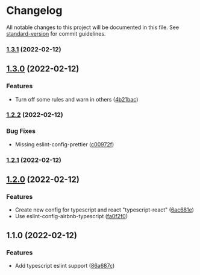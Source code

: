 # Changelog

All notable changes to this project will be documented in this file. See [standard-version](https://github.com/conventional-changelog/standard-version) for commit guidelines.

### [1.3.1](https://github.com/cccross/eslint-plugin-christian/compare/v1.3.0...v1.3.1) (2022-02-12)

## [1.3.0](https://github.com/cccross/eslint-plugin-christian/compare/v1.2.2...v1.3.0) (2022-02-12)


### Features

* Turn off some rules and warn in others ([4b21bac](https://github.com/cccross/eslint-plugin-christian/commit/4b21bac77763e08b453179a8c8a7c48b19a89d7d))

### [1.2.2](https://github.com/cccross/eslint-plugin-christian/compare/v1.2.1...v1.2.2) (2022-02-12)


### Bug Fixes

* Missing eslint-config-prettier ([c00972f](https://github.com/cccross/eslint-plugin-christian/commit/c00972f76a90603ab03ed8fd9925fc005d1bce1b))

### [1.2.1](https://github.com/cccross/eslint-plugin-christian/compare/v1.2.0...v1.2.1) (2022-02-12)

## [1.2.0](https://github.com/cccross/eslint-plugin-christian/compare/v1.1.0...v1.2.0) (2022-02-12)


### Features

* Create new config for typescript and react "typescript-react" ([6ac681e](https://github.com/cccross/eslint-plugin-christian/commit/6ac681ec7e3dcb01eff41dabca45ade424a82b40))
* Use eslint-config-airbnb-typescript ([fa0f2f0](https://github.com/cccross/eslint-plugin-christian/commit/fa0f2f0ebdd329287bd078393c4bbb44790e0c31))

## 1.1.0 (2022-02-12)


### Features

* Add typescript eslint support ([86a687c](https://github.com/cccross/eslint-plugin-christian/commit/86a687c27deac135dfa52c6b533ba66ea2e4f58a))
